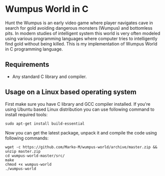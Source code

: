 Wumpus World in C
============

Hunt the Wumpus is an early video game where player navigates cave in search for gold avoiding dangerous monsters (Wumpus) and bottomless pits. In modern studies of intelligent system this world is very often modeled using various programming languages where computer tries to intelligently find gold without being killed. This is my implementation of Wumpus World in C programming language.

Requirements
------------

* Any standard C library and compiler.

Usage on a Linux based operating system
----------------------------------------------

First make sure you have C library and GCC compiler installed. If you're using Ubuntu based Linux distribution you can use following command to install required tools:

    sudo apt-get install build-essential

Now you can get the latest package, unpack it and compile the code using following commands:

    wget -c https://github.com/Marko-M/wumpus-world/archive/master.zip && unzip master.zip
    cd wumpus-world-master/src/
    make
    chmod +x wumpus-world
    ./wumpus-world
